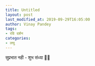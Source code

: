 ```yaml
---
title: Untitled
layout: post
last_modified_at: 2019-09-29T16:05:00
author: Vinay Pandey
tags:
- रवि दर्शन
categories:
- लघु
---
```

सुप्रभात नही - शुभ संध्या 
🙏🙏


